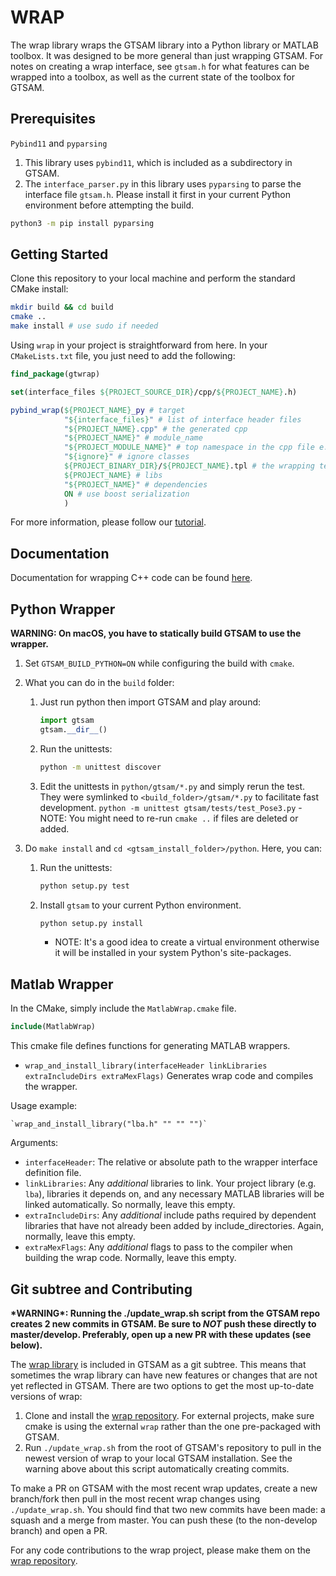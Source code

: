# WRAP

The wrap library wraps the GTSAM library into a Python library or MATLAB toolbox.
It was designed to be more general than just wrapping GTSAM. For notes on creating a wrap interface, see `gtsam.h` for what features can be wrapped into a toolbox, as well as the current state of the toolbox for GTSAM.

## Prerequisites

`Pybind11` and `pyparsing`

1. This library uses `pybind11`, which is included as a subdirectory in GTSAM.
2. The `interface_parser.py` in this library uses `pyparsing` to parse the interface file `gtsam.h`. Please install it first in your current Python environment before attempting the build.

```sh
python3 -m pip install pyparsing
```

## Getting Started

Clone this repository to your local machine and perform the standard CMake install:

```sh
mkdir build && cd build
cmake ..
make install # use sudo if needed
```

Using `wrap` in your project is straightforward from here. In your `CMakeLists.txt` file, you just need to add the following:

```cmake
find_package(gtwrap)

set(interface_files ${PROJECT_SOURCE_DIR}/cpp/${PROJECT_NAME}.h)

pybind_wrap(${PROJECT_NAME}_py # target
            "${interface_files}" # list of interface header files
            "${PROJECT_NAME}.cpp" # the generated cpp
            "${PROJECT_NAME}" # module_name
            "${PROJECT_MODULE_NAME}" # top namespace in the cpp file e.g. gtsam
            "${ignore}" # ignore classes
            ${PROJECT_BINARY_DIR}/${PROJECT_NAME}.tpl # the wrapping template file
            ${PROJECT_NAME} # libs
            "${PROJECT_NAME}" # dependencies
            ON # use boost serialization
            )
```

For more information, please follow our [tutorial](https://github.com/borglab/gtsam-project-python).

## Documentation

Documentation for wrapping C++ code can be found [here](https://github.com/borglab/wrap/blob/master/DOCS.md).

## Python Wrapper

**WARNING: On macOS, you have to statically build GTSAM to use the wrapper.**

1. Set `GTSAM_BUILD_PYTHON=ON` while configuring the build with `cmake`.
1. What you can do in the `build` folder:

   1. Just run python then import GTSAM and play around:

      ```python
      import gtsam
      gtsam.__dir__()
      ```

   1. Run the unittests:
      ```sh
      python -m unittest discover
      ```
   1. Edit the unittests in `python/gtsam/*.py` and simply rerun the test.
      They were symlinked to `<build_folder>/gtsam/*.py` to facilitate fast development.
      `python -m unittest gtsam/tests/test_Pose3.py` - NOTE: You might need to re-run `cmake ..` if files are deleted or added.

1. Do `make install` and `cd <gtsam_install_folder>/python`. Here, you can:
   1. Run the unittests:
      ```sh
      python setup.py test
      ```
   2. Install `gtsam` to your current Python environment.
      ```sh
      python setup.py install
      ```
      - NOTE: It's a good idea to create a virtual environment otherwise it will be installed in your system Python's site-packages.

## Matlab Wrapper

In the CMake, simply include the `MatlabWrap.cmake` file.

```cmake
include(MatlabWrap)
```

This cmake file defines functions for generating MATLAB wrappers.

- `wrap_and_install_library(interfaceHeader linkLibraries extraIncludeDirs extraMexFlags)` Generates wrap code and compiles the wrapper.

Usage example:

    `wrap_and_install_library("lba.h" "" "" "")`

Arguments:

- `interfaceHeader`: The relative or absolute path to the wrapper interface definition file.
- `linkLibraries`: Any _additional_ libraries to link. Your project library
  (e.g. `lba`), libraries it depends on, and any necessary
  MATLAB libraries will be linked automatically. So normally,
  leave this empty.
- `extraIncludeDirs`: Any _additional_ include paths required by dependent
  libraries that have not already been added by
  include_directories. Again, normally, leave this empty.
- `extraMexFlags`: Any _additional_ flags to pass to the compiler when building
  the wrap code. Normally, leave this empty.

## Git subtree and Contributing

**\*WARNING\*: Running the ./update_wrap.sh script from the GTSAM repo creates 2 new commits in GTSAM.  Be sure to _NOT_ push these directly to master/develop.  Preferably, open up a new PR with these updates (see below).**

The [wrap library](https://github.com/borglab/wrap) is included in GTSAM as a git subtree.  This means that sometimes the wrap library can have new features or changes that are not yet reflected in GTSAM.  There are two options to get the most up-to-date versions of wrap:
  1. Clone and install the [wrap repository](https://github.com/borglab/wrap).  For external projects, make sure cmake is using the external `wrap` rather than the one pre-packaged with GTSAM.
  2. Run `./update_wrap.sh` from the root of GTSAM's repository to pull in the newest version of wrap to your local GTSAM installation.  See the warning above about this script automatically creating commits.

To make a PR on GTSAM with the most recent wrap updates, create a new branch/fork then pull in the most recent wrap changes using `./update_wrap.sh`.  You should find that two new commits have been made: a squash and a merge from master.  You can push these (to the non-develop branch) and open a PR.

For any code contributions to the wrap project, please make them on the [wrap repository](https://github.com/borglab/wrap).
